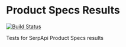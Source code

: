 # Product Specs Results

[![Build Status](https://travis-ci.org/serpapi/test-product-specs-results.svg?branch=master)](https://travis-ci.org/serpapi/test-product-specs-results)

Tests for SerpApi Product Specs results

